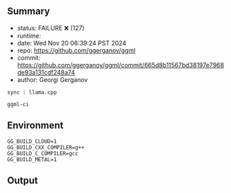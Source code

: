 ## Summary

- status:  FAILURE ❌ (127)
- runtime: 
- date:    Wed Nov 20 06:39:24 PST 2024
- repo:    https://github.com/ggerganov/ggml
- commit:  https://github.com/ggerganov/ggml/commit/665d8b11567bd38197e7968de93a131cdf248a74
- author:  Georgi Gerganov
```
sync : llama.cpp

ggml-ci
```

## Environment

```
GG_BUILD_CLOUD=1
GG_BUILD_CXX_COMPILER=g++
GG_BUILD_C_COMPILER=gcc
GG_BUILD_METAL=1
```

## Output

